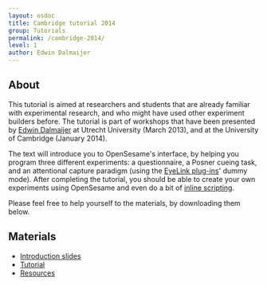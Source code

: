 ```yaml
---
layout: osdoc
title: Cambridge tutorial 2014
group: Tutorials
permalink: /cambridge-2014/
level: 1
author: Edwin Dalmaijer
---
```


About
-----

This tutorial is aimed at researchers and students that are already familiar with experimental research, and who might have used other experiment builders before. The tutorial is part of workshops that have been presented by [Edwin Dalmaijer](http://www.pygaze.org/esdalmaijer/) at Utrecht University (March 2013), and at the University of Cambridge (January 2014).

The text will introduce you to OpenSesame's interface, by helping you program three different experiments: a questionnaire, a Posner cueing task, and an attentional capture paradigm (using the [EyeLink plug-ins](http://osdoc.cogsci.nl/devices/eyelink/)' dummy mode). After completing the tutorial, you should be able to create your own experiments using OpenSesame and even do a bit of [inline scripting](http://osdoc.cogsci.nl/python/about/).

Please feel free to help yourself to the materials, by downloading them below.

Materials
---------

- [Introduction slides](http://cogsci.nl/esdalmaijer/workshop/OpenSesame_workshop_Cambridge_Jan2014.pdf)
- [Tutorial](http://cogsci.nl/esdalmaijer/workshop/OpenSesame_tutorial.pdf)
- [Resources](http://cogsci.nl/esdalmaijer/workshop/tutorial_resources.zip)
